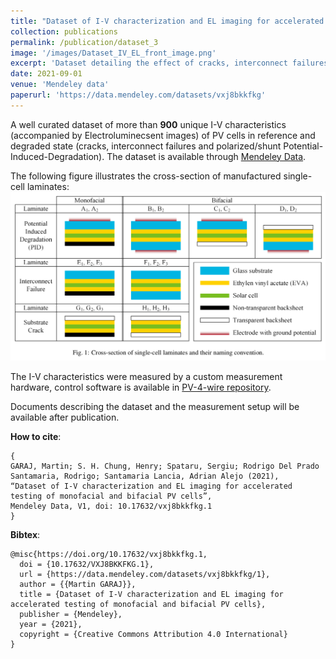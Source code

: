 ```yaml
---
title: "Dataset of I-V characterization and EL imaging for accelerated testing of monofacial and bifacial PV cells"
collection: publications
permalink: /publication/dataset_3
image: '/images/Dataset_IV_EL_front_image.png'
excerpt: 'Dataset detailing the effect of cracks, interconnect failures and Potential-Induced-Degradation (polarized and shunt PID) on performance of monofacial and bifacial PV cells.'
date: 2021-09-01
venue: 'Mendeley data'
paperurl: 'https://data.mendeley.com/datasets/vxj8bkkfkg'
---
```


A well curated dataset of more than **900** unique I-V characteristics (accompanied by Electroluminecsent images) of PV cells in reference and degraded state (cracks, interconnect failures and polarized/shunt Potential-Induced-Degradation). The dataset is available through [Mendeley Data](https://data.mendeley.com/datasets/vxj8bkkfkg).

The following figure illustrates the cross-section of manufactured single-cell laminates:
![Dataset_IV_EL_samples](/images/Dataset_IV_EL_samples.png)

The I-V characteristics were measured by a custom measurement hardware, control software is available in [PV-4-wire repository](https://github.com/martin-garaj/PV-4-wire).

Documents describing the dataset and the measurement setup will be available after publication.

**How to cite**:
```text:
{
GARAJ, Martin; S. H. Chung, Henry; Spataru, Sergiu; Rodrigo Del Prado Santamaria, Rodrigo; Santamaria Lancia, Adrian Alejo (2021), 
“Dataset of I-V characterization and EL imaging for accelerated testing of monofacial and bifacial PV cells”, 
Mendeley Data, V1, doi: 10.17632/vxj8bkkfkg.1
}
```

**Bibtex**:
```text:
@misc{https://doi.org/10.17632/vxj8bkkfkg.1,
  doi = {10.17632/VXJ8BKKFKG.1},
  url = {https://data.mendeley.com/datasets/vxj8bkkfkg/1},
  author = {{Martin GARAJ}},
  title = {Dataset of I-V characterization and EL imaging for accelerated testing of monofacial and bifacial PV cells},
  publisher = {Mendeley},
  year = {2021},
  copyright = {Creative Commons Attribution 4.0 International}
}
```
